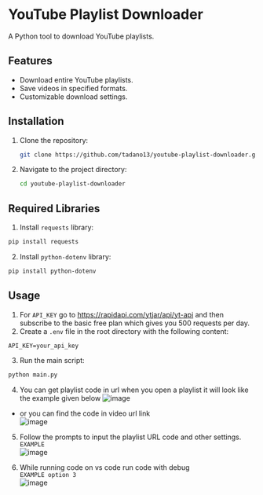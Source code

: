 # YouTube Playlist Downloader

A Python tool to download YouTube playlists.

## Features

- Download entire YouTube playlists.
- Save videos in specified formats.
- Customizable download settings.

## Installation

1. Clone the repository:
   ```bash
   git clone https://github.com/tadano13/youtube-playlist-downloader.git
   ```
2. Navigate to the project directory:
   ```bash
   cd youtube-playlist-downloader
   ```
## Required Libraries

1. Install `requests` library:<br>
```sh
pip install requests
```
2. Install `python-dotenv` library:<br>
```sh
pip install python-dotenv
```

## Usage

1. For `API_KEY` go to https://rapidapi.com/ytjar/api/yt-api and then subscribe to the basic free plan which gives you 500 requests per day.<br>
2. Create a `.env` file in the root directory with the following content:
```env
API_KEY=your_api_key
```
3. Run the main script:
```bash
python main.py
```
4. You can get playlist code in url when you open a playlist it will look like the example given below
![image](https://github.com/user-attachments/assets/631f13b8-f956-40f1-9d0f-4051b2ca5135)<br>
- or you can find the code in video url link <br>
![image](https://github.com/user-attachments/assets/d48b8e94-92e1-472b-8cf4-e5b834e4f4cc)

5. Follow the prompts to input the playlist URL code and other settings.<br>
`EXAMPLE`<br>
![image](https://github.com/user-attachments/assets/b2881fe9-2c78-4ca2-b558-3ed25ab5ada1)

6. While running code on vs code run code with debug <br>
`EXAMPLE option 3`<br>
![image](https://github.com/user-attachments/assets/71c7576d-472d-4563-bc32-8d3ad73a19de)


